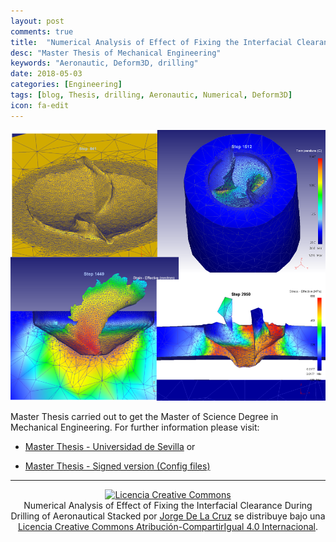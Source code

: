 ```yaml
---
layout: post
comments: true
title:  "Numerical Analysis of Effect of Fixing the Interfacial Clearance During Drilling of Aeronautical Stacked"
desc: "Master Thesis of Mechanical Engineering"
keywords: "Aeronautic, Deform3D, drilling"
date: 2018-05-03
categories: [Engineering]
tags: [blog, Thesis, drilling, Aeronautic, Numerical, Deform3D]
icon: fa-edit
---
```

<style type="text/css">
  .gist {width:650px !important;}
  .gist-file
  .gist-data {max-height: 650px;overflow: auto;max-width: 650px;overflow: auto;}
</style>

<script defer src="/static/js/fontawesome-all.js"></script>

[<center><img src="/static/assets/img/blog/engineering/drilling.png" alt="Drawing" width= "550px"/></center>](/static/assets/img/blog/engineering/drilling.png)

Master Thesis carried out to get the Master of Science Degree in Mechanical Engineering. For further information please visit:

* [Master Thesis - Universidad de Sevilla](http://encore.fama.us.es/iii/encore/record/C__Rb2605864__SMME.%200538__Orightresult__X3?lang=spi&suite=cobalt) or

* [Master Thesis - Signed version (Config files)](https://keybase.pub/jdelacruz26/Docs/Master_Thesis)


---

<center>
<a rel="license" href="http://creativecommons.org/licenses/by-sa/4.0/"><img alt="Licencia Creative Commons" style="border-width:0" src="https://i.creativecommons.org/l/by-sa/4.0/88x31.png" /></a><br /><span xmlns:dct="http://purl.org/dc/terms/" property="dct:title">Numerical Analysis of Effect of Fixing the Interfacial Clearance During Drilling of Aeronautical Stacked</span> por <a xmlns:cc="http://creativecommons.org/ns#" href="https://jdelacruz26.github.io" property="cc:attributionName" rel="cc:attributionURL">Jorge De La Cruz</a> se distribuye bajo una <a rel="license" href="http://creativecommons.org/licenses/by-sa/4.0/">Licencia Creative Commons Atribución-CompartirIgual 4.0 Internacional</a>.
</center>
